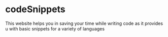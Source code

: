 # codeSnippets
This website helps you in saving your time while writing code as it provides u with basic snippets for a variety of languages
